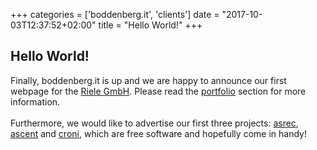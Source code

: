 +++
categories = ['boddenberg.it', 'clients']
date = "2017-10-03T12:37:52+02:00"
title = "Hello World!"
+++

## Hello World!

Finally, boddenberg.it is up and we are happy to announce our first webpage for the <a href="https://riele.de/">Riele GmbH</a>. Please read the <a href="/clients/">portfolio</a> section for more information.<br>
<br>
Furthermore, we would like to advertise our first three projects: <a href="/projects/asrec/">asrec</a>, <a href="/projects/ascent">ascent</a> and <a href="/projects/croni">croni</a>, which are free software and hopefully come in handy!
